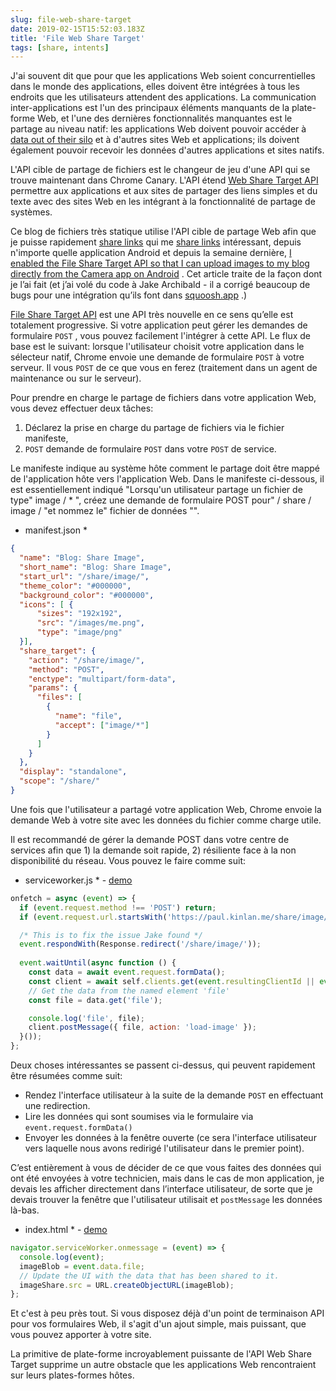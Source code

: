 ```yaml
---
slug: file-web-share-target
date: 2019-02-15T15:52:03.183Z
title: 'File Web Share Target'
tags: [share, intents]
---
```


J&#39;ai souvent dit que pour que les applications Web soient concurrentielles dans le monde des applications, elles doivent être intégrées à tous les endroits que les utilisateurs attendent des applications. La communication inter-applications est l&#39;un des principaux éléments manquants de la plate-forme Web, et l&#39;une des dernières fonctionnalités manquantes est le partage au niveau natif: les applications Web doivent pouvoir accéder à [data out of their silo](/unintended-silos/) et à d&#39;autres sites Web et applications; ils doivent également pouvoir recevoir les données d&#39;autres applications et sites natifs.

L&#39;API cible de partage de fichiers est le changeur de jeu d&#39;une API qui se trouve maintenant dans Chrome Canary. L&#39;API étend [Web Share Target API](https://github.com/WICG/web-share-target/blob/master/docs/explainer.md) permettre aux applications et aux sites de partager des liens simples et du texte avec des sites Web en les intégrant à la fonctionnalité de partage de systèmes.

Ce blog de fichiers très statique utilise l&#39;API cible de partage Web afin que je puisse rapidement [share links](/web-share-target-api/) qui me [share links](/web-share-target-api/) intéressant, depuis n&#39;importe quelle application Android et depuis la semaine dernière, [I enabled the File Share Target API so that I can upload images to my blog directly from the Camera app on Android](/testing-file-share-target-from-camera/) . Cet article traite de la façon dont je l’ai fait (et j’ai volé du code à Jake Archibald - il a corrigé beaucoup de bugs pour une intégration qu’ils font dans [squoosh.app](https://squoosh.app/) .)

[File Share Target API](https://wicg.github.io/web-share-target/level-2/#example-3-manifest-webmanifest) est une API très nouvelle en ce sens qu’elle est totalement progressive. Si votre application peut gérer les demandes de formulaire `POST` , vous pouvez facilement l&#39;intégrer à cette API. Le flux de base est le suivant: lorsque l&#39;utilisateur choisit votre application dans le sélecteur natif, Chrome envoie une demande de formulaire `POST` à votre serveur. Il vous `POST` de ce que vous en ferez (traitement dans un agent de maintenance ou sur le serveur).

Pour prendre en charge le partage de fichiers dans votre application Web, vous devez effectuer deux tâches:

1. Déclarez la prise en charge du partage de fichiers via le fichier manifeste,
2. `POST` demande de formulaire `POST` dans votre `POST` de service.

Le manifeste indique au système hôte comment le partage doit être mappé de l&#39;application hôte vers l&#39;application Web. Dans le manifeste ci-dessous, il est essentiellement indiqué &quot;Lorsqu&#39;un utilisateur partage un fichier de type&quot; image / * &quot;, créez une demande de formulaire POST pour&quot; / share / image / &quot;et nommez le&quot; fichier de données &quot;&quot;.

* manifest.json *
```JSON
{
  "name": "Blog: Share Image",
  "short_name": "Blog: Share Image",
  "start_url": "/share/image/",
  "theme_color": "#000000",
  "background_color": "#000000",
  "icons": [ {
      "sizes": "192x192",
      "src": "/images/me.png",
      "type": "image/png"
  }],
  "share_target": {
    "action": "/share/image/",
    "method": "POST",
    "enctype": "multipart/form-data",
    "params": {
      "files": [
        {
          "name": "file",
          "accept": ["image/*"]
        }
      ]
    }
  },
  "display": "standalone",
  "scope": "/share/"
}
```

Une fois que l&#39;utilisateur a partagé votre application Web, Chrome envoie la demande Web à votre site avec les données du fichier comme charge utile.

Il est recommandé de gérer la demande POST dans votre centre de services afin que 1) la demande soit rapide, 2) résiliente face à la non disponibilité du réseau. Vous pouvez le faire comme suit:

* serviceworker.js * - [demo](/share/image/sw.js)

```Javascript
onfetch = async (event) => {
  if (event.request.method !== 'POST') return;
  if (event.request.url.startsWith('https://paul.kinlan.me/share/image/') === false) return;

  /* This is to fix the issue Jake found */
  event.respondWith(Response.redirect('/share/image/'));
  
  event.waitUntil(async function () {
    const data = await event.request.formData();
    const client = await self.clients.get(event.resultingClientId || event.clientId);
    // Get the data from the named element 'file'
    const file = data.get('file');

    console.log('file', file);
    client.postMessage({ file, action: 'load-image' });
  }());
};
```

Deux choses intéressantes se passent ci-dessus, qui peuvent rapidement être résumées comme suit:

* Rendez l&#39;interface utilisateur à la suite de la demande `POST` en effectuant une redirection.
* Lire les données qui sont soumises via le formulaire via `event.request.formData()`
* Envoyer les données à la fenêtre ouverte (ce sera l&#39;interface utilisateur vers laquelle nous avons redirigé l&#39;utilisateur dans le premier point).

C’est entièrement à vous de décider de ce que vous faites des données qui ont été envoyées à votre technicien, mais dans le cas de mon application, je devais les afficher directement dans l’interface utilisateur, de sorte que je devais trouver la fenêtre que l&#39;utilisateur utilisait et `postMessage` les données là-bas.

* index.html * - [demo](/share/image/index.html)

```Javascript
navigator.serviceWorker.onmessage = (event) => {
  console.log(event);
  imageBlob = event.data.file;
  // Update the UI with the data that has been shared to it.
  imageShare.src = URL.createObjectURL(imageBlob);
};
```

Et c&#39;est à peu près tout. Si vous disposez déjà d&#39;un point de terminaison API pour vos formulaires Web, il s&#39;agit d&#39;un ajout simple, mais puissant, que vous pouvez apporter à votre site.

La primitive de plate-forme incroyablement puissante de l&#39;API Web Share Target supprime un autre obstacle que les applications Web rencontraient sur leurs plates-formes hôtes.